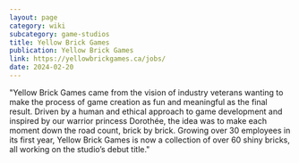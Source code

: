 ```yaml
---
layout: page
category: wiki
subcategory: game-studios
title: Yellow Brick Games
publication: Yellow Brick Games
link: https://yellowbrickgames.ca/jobs/
date: 2024-02-20
---
```


"Yellow Brick Games came from the vision of industry veterans wanting to make the process of game creation as fun and meaningful as the final result. Driven by a human and ethical approach to game development and inspired by our warrior princess Dorothée, the idea was to make each moment down the road count, brick by brick. Growing over 30 employees in its first year, Yellow Brick Games is now a collection of over 60 shiny bricks, all working on the studio’s debut title."
